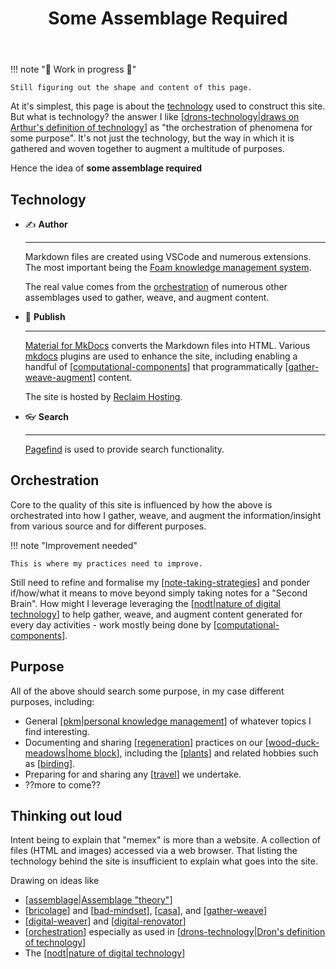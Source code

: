 ﻿---
tags:
- colophon
- bad
title: Some Assemblage Required
type: note
---
!!! note "🚧  Work in progress 🚧"

    Still figuring out the shape and content of this page.

At it's simplest, this page is about the [technology](#technology) used to construct this site. But what is technology? the answer I like [[drons-technology|draws on Arthur's definition of technology]] as "the orchestration of phenomena for some purpose". It's not just the technology, but the way in which it is gathered and woven together to augment a multitude of purposes.

Hence the idea of **some assemblage required**

## Technology

<div class="grid cards" markdown>


- ✍  __Author__

    ---

    Markdown files are created using VSCode and numerous extensions. The most important being the [Foam knowledge management system](https://foambubble.github.io/foam/).

    The real value comes from the [orchestration](#orchestration) of numerous other assemblages used to gather, weave, and augment content.

- 📢  __Publish__ 

    ---
    
    [Material for MkDocs](https://squidfunk.github.io/mkdocs-material/) converts the Markdown files into HTML. Various [mkdocs](https://www.mkdocs.org/) plugins are used to enhance the site, including enabling a handful of [[computational-components]] that programmatically [[gather-weave-augment]] content. 
    
    The site is hosted by [Reclaim Hosting](https://reclaimhosting.com).

- 👓  __Search__

    ---

    [Pagefind](https://pagefind.app/) is used to provide search functionality. 

</div>

## Orchestration

Core to the quality of this site is influenced by how the above is orchestrated into how I gather, weave, and augment the information/insight from various source and for different purposes. 

!!! note "Improvement needed"

    This is where my practices need to improve.

Still need to refine and formalise my [[note-taking-strategies]] and ponder if/how/what it means to move beyond simply taking notes for a "Second Brain". How might I leverage leveraging the [[nodt|nature of digital technology]] to help gather, weave, and augment content generated for every day activities - work mostly being done by [[computational-components]].

## Purpose

All of the above should search some purpose, in my case different purposes, including:

- General [[pkm|personal knowledge management]] of whatever topics I find interesting.
- Documenting and sharing [[regeneration]] practices on our [[wood-duck-meadows|home block]], including the [[plants]] and related hobbies such as [[birding]].
- Preparing for and sharing any [[travel]] we undertake.
- ??more to come??

## Thinking out loud

Intent being to explain that "memex" is more than a website. A collection of files (HTML and images) accessed via a web browser. That listing the technology behind the site is insufficient to explain what goes into the site.

Drawing on ideas like

- [[assemblage|Assemblage "theory"]]
- [[bricolage]] and [[bad-mindset]], [[casa]], and [[gather-weave]]
- [[digital-weaver]] and [[digital-renovator]]
- [[orchestration]] especially as used in [[drons-technology|Dron's definition of technology]]
- The [[nodt|nature of digital technology]]

[//begin]: # "Autogenerated link references for markdown compatibility"
[drons-technology|draws on Arthur's definition of technology]: ../sense/nodt/drons-technology "Dron's take on technology"
[computational-components]: computational-components "Computational components"
[gather-weave-augment]: ../sense/CASA/gwa/gather-weave-augment "Gather, Weave, Augment"
[note-taking-strategies]: note-taking-strategies "Note taking strategies"
[nodt|nature of digital technology]: ../sense/nodt/nodt "Nature of Digital Technology (nodt)"
[pkm|personal knowledge management]: ../pkm "Personal Knowledge Management"
[regeneration]: ../sense/landscape-garden/regeneration "Bush regeneration (Wood duck meadows)"
[wood-duck-meadows|home block]: ../sense/landscape-garden/wood-duck-meadows "Wood duck meadows"
[plants]: ../sense/landscape-garden/plants/plants "Plants"
[birding]: ../sense/birdwatching/birding "Birding"
[travel]: ../travel/travel "Travel"
[assemblage|Assemblage "theory"]: ../sense/Distribution/assemblage "Assemblage"
[bricolage]: ../sense/Bricolage/bricolage "Bricolage"
[bad-mindset]: ../sense/CASA/bad-mindset "The BAD (Bricolage, Affordances, Distribution) mindset"
[casa]: ../sense/CASA/casa "Contextually Appropriate Scaffolding Assemblages (CASA)"
[gather-weave]: ../sense/CASA/gather-weave "Gather and weave"
[digital-weaver]: ../sense/computing/digital-weaver "Digital Weaver"
[digital-renovator]: ../sense/computing/digital-renovator "Digital Renovator"
[orchestration]: ../sense/orchestration "Orchestration"
[drons-technology|Dron's definition of technology]: ../sense/nodt/drons-technology "Dron's take on technology"
[//end]: # "Autogenerated link references"